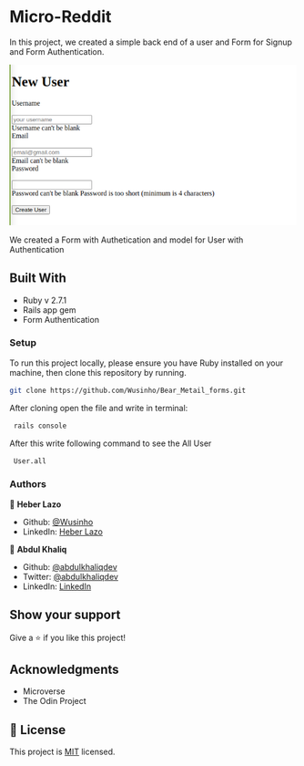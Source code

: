 # Micro-Reddit

In this project, we created a simple back end of a user and Form for Signup and Form Authentication.

![screenshot](./app/assets/images/screen.png)

We created a Form with Authetication and model for User with Authentication

## Built With

- Ruby v 2.7.1
- Rails app gem
- Form Authentication

### Setup

To run this project locally, please ensure you have Ruby installed on your machine, then clone this repository by running.

```bash
git clone https://github.com/Wusinho/Bear_Metail_forms.git
```

After cloning open the file and write in terminal:

```bash
 rails console
```

After this write following command to see the All User

```bash
 User.all
```
### Authors

👤 <b>Heber Lazo</b>

- Github: [@Wusinho](https://github.com/Wusinho)
- LinkedIn: [Heber Lazo](https://www.linkedin.com/in/heber-lazo-benza-523266133/)

👤 **Abdul Khaliq**

- Github: [@abdulkhaliqdev](https://github.com/abdulkhaliqdev)
- Twitter: [@abdulkhaliqdev](https://twitter.com/Abdulkhaliqdev)
- LinkedIn: [LinkedIn](https://www.linkedin.com/in/abdul-khaliq-89452b1a9/)

## Show your support

Give a ⭐️ if you like this project!

## Acknowledgments

- Microverse
- The Odin Project

## 📝 License

This project is [MIT](LICENSE.md) licensed.
